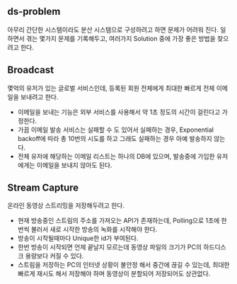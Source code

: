 ds-problem
----------
아무리 간단한 시스템이라도 분산 시스템으로 구성하려고 하면 문제가 어려워 진다. 일하면서 겪는 몇가지 문제를 기록해두고, 여러가지 Solution 중에 가장 좋은 방법을 찾으려고 한다.

## Broadcast
몇억의 유저가 있는 글로벌 서비스인데, 등록된 회원 전체에게 최대한 빠르게 전체 이메일을 보내려고 한다. 

 - 이메일을 보내는 기능은 외부 서비스를 사용해서 약 1초 정도의 시간이 걸린다고 가정한다.
 - 가끔 이메일 발송 서비스는 실패할 수 도 있어서 실패하는 경우, Exponential backoff에 따라 총 10번의 시도를 하고 그래도 실패하는 경우 아예 발송하지 않는다. 
 - 전체 유저에 해당하는 이메일 리스트는 하나의 DB에 있으며, 발송중에 가입한 유저에게는 이메일을 보내지 않아도 된다.

## Stream Capture
온라인 동영상 스트리밍을 저장해두려고 한다. 

 - 현재 방송중인 스트림의 주소를 가져오는 API가 존재하는데, Polling으로 1초에 한번씩 불러서 새로 시작한 방송의 녹화를 시작해야 한다.
 - 방송이 시작될때마다 Unique한 id가 부여된다.
 - 한번 방송이 시작되면 언제 끝날지 모르는데 동영상 파일의 크기가 PC의 하드디스크 용량보다 커질 수 있다. 
 - 스트림을 저장하는 PC의 인터넷 상황이 불안정 해서 중간에 끊길 수 있는데, 최대한 빠르게 재시도 해서 저장해야 하며 동영상이 분할되어 저장되어도 상관없다.



